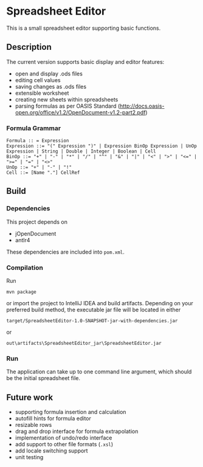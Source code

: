 # Spreadsheet Editor

This is a small spreadsheet editor supporting basic functions.

## Description

The current version supports basic display and editor features:

- open and display .ods files
- editing cell values
- saving changes as .ods files
- extensible worksheet
- creating new sheets within spreadsheets
- parsing formulas as per OASIS Standard (http://docs.oasis-open.org/office/v1.2/OpenDocument-v1.2-part2.pdf)

### Formula Grammar
`Formula :: = Expression`  
`Expression ::= "(" Expression ")" | Expression BinOp Expression | UnOp Expression | String | Double | Integer | Boolean | Cell`  
`BinOp ::= "+" | "-" | "*" | "/" | "^" | "&" | "|" | "<" | ">" | "<=" | ">=" | "=" | "<>"`  
`UnOp ::= "+" | "-" | "!"`  
`Cell ::= [Name "."] CellRef`

## Build

### Dependencies

This project depends on

- jOpenDocument
- antlr4

These dependencies are included into `pom.xml`.

### Compilation

Run

`mvn package`

or import the project to IntelliJ IDEA and build artifacts. Depending on your preferred build method, the executable jar file will be located in either

`target/SpreadsheetEditor-1.0-SNAPSHOT-jar-with-dependencies.jar`

or

`out\artifacts\SpreadsheetEditor_jar\SpreadsheetEditor.jar`

### Run

The application can take up to one command line argument, which should be the initial spreadsheet file.

## Future work

- supporting formula insertion and calculation
- autofill hints for formula editor
- resizable rows
- drag and drop interface for formula extrapolation
- implementation of undo/redo interface
- add support to other file formats (`.xsl`)
- add locale switching support
- unit testing